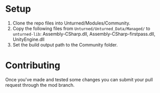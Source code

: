 # Setup

1. Clone the repo files into Unturned/Modules/Community.
2. Copy the following files from `Unturned/Unturned_Data/Managed/` to `unturned-lib`: Assembly-CSharp.dll, Assembly-CSharp-firstpass.dll, UnityEngine.dll
3. Set the build output path to the Community folder.

# Contributing

Once you've made and tested some changes you can submit your pull request through the mod branch.
